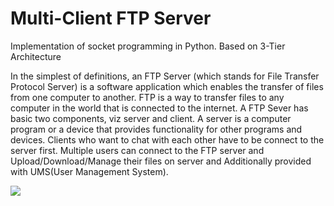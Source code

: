 # Multi-Client FTP Server 
Implementation of socket programming in Python. Based on 3-Tier Architecture

In the simplest of definitions, an FTP Server (which stands for File Transfer Protocol Server) is a software application which enables the transfer of files from one computer to another. FTP is a way to transfer files to any computer in the world that is connected to the internet.
A FTP Sever has basic two components, viz server and client. A server is a computer program or a device that provides functionality for other programs and devices. Clients who want to chat with each other have to be connect to the server first. 
Multiple users can connect to the FTP server and Upload/Download/Manage their files on server and Additionally provided with UMS(User Management System).

![](https://github.com/piyushP7pravin/Multi-Client-FTP-Server/blob/master/Images/change_password.JPG)

